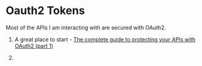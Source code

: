 # Oauth2 Tokens

Most of the APIs I am interacting with are secured with OAuth2.

1. A great place to start - [The complete guide to protecting your APIs with OAuth2 (part 1)](https://stackoverflow.blog/2022/12/22/the-complete-guide-to-protecting-your-apis-with-oauth2/)

2.

